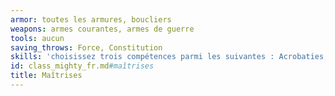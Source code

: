 ```yaml
---
armor: toutes les armures, boucliers
weapons: armes courantes, armes de guerre
tools: aucun
saving_throws: Force, Constitution
skills: 'choisissez trois compétences parmi les suivantes : Acrobaties, Athlétisme, Commandement, Dressage, Guerre, Histoire, Intimidation, Perception, Perspicacité, Stratégie, Survie et les compétences de votre origine'
id: class_mighty_fr.md#maîtrises
title: Maîtrises
---
```


